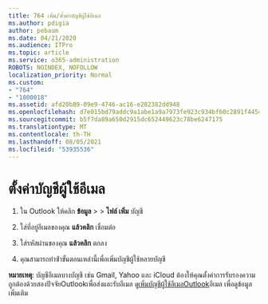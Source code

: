 ```yaml
---
title: 764 เพิ่ม/ตั้งค่าบัญชีผู้ใช้อีเมล
ms.author: pdigia
author: pebaum
ms.date: 04/21/2020
ms.audience: ITPro
ms.topic: article
ms.service: o365-administration
ROBOTS: NOINDEX, NOFOLLOW
localization_priority: Normal
ms.custom:
- "764"
- "1800018"
ms.assetid: afd20b89-09e9-4746-ac16-e282382dd948
ms.openlocfilehash: d7e015bd79addc9a1abe1a9a7973fe923c934bf60c2891f4454c13622a2b8a9f
ms.sourcegitcommit: b5f7da89a650d2915dc652449623c78be6247175
ms.translationtype: MT
ms.contentlocale: th-TH
ms.lasthandoff: 08/05/2021
ms.locfileid: "53935536"
---
```

# <a name="set-up-email-accounts"></a>ตั้งค่าบัญชีผู้ใช้อีเมล

1. ใน Outlook ให้คลิก **ข้อมูล**  >    >  **ไฟล์ เพิ่ม** บัญชี

2. ใส่ที่อยู่อีเมลของคุณ **แล้วคลิก** เชื่อมต่อ

3. ใส่รหัสผ่านของคุณ **แล้วคลิก** ตกลง

4. คุณสามารถทําซ้ําขั้นตอนเหล่านี้เพื่อเพิ่มบัญชีผู้ใช้หลายบัญชี

**หมายเหตุ**: บัญชีอีเมลบางบัญชี เช่น Gmail, Yahoo และ iCloud ต้องให้คุณตั้งค่าการรับรองความถูกต้องด้วยสองปัจจัยOutlookเพื่อส่งและรับอีเมล ดู[เพิ่มบัญชีผู้ใช้อีเมลOutlook](https://support.office.com/article/6e27792a-9267-4aa4-8bb6-c84ef146101b.aspx)อีเมล เพื่อดูข้อมูลเพิ่มเติม
  